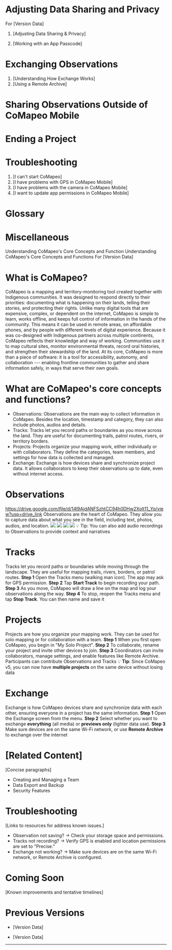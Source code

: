 # Adjusting Data Sharing and Privacy
For [Version Data]

1.  [Adjusting Data Sharing & Privacy]

6.  [Working with an App Passcode]
# Exchanging Observations
1.  [Understanding How Exchange Works]
2.  [Using a Remote Archive]
# Sharing Observations Outside of CoMapeo Mobile
# Ending a Project
# Troubleshooting
1.  [I can't start CoMapeo]
2.  [I have problems with GPS in CoMapeo Mobile]
3.  [I have problems with the camera in CoMapeo Mobile]
4.  [I want to update app permissions in CoMapeo Mobile]
# Glossary
# Miscellaneous
Understanding CoMapeo's Core Concepts and Function
Understanding CoMapeo's Core Concepts and Functions
For [Version Data]

# What is CoMapeo?
CoMapeo is a mapping and territory-monitoring tool created together with
Indigenous communities. It was designed to respond directly to their
priorities: documenting what is happening on their lands, telling their
stories, and protecting their rights.
Unlike many digital tools that are expensive, complex, or dependent on
the internet, CoMapeo is simple to learn, works offline, and keeps full
control of information in the hands of the community. This means it can
be used in remote areas, on affordable phones, and by people with
different levels of digital experience.
Because it was co-designed with Indigenous partners across multiple
continents, CoMapeo reflects their knowledge and way of working.
Communities use it to map cultural sites, monitor environmental threats,
record oral histories, and strengthen their stewardship of the land.
At its core, CoMapeo is more than a piece of software: it is a tool for
accessibility, autonomy, and collaboration --- enabling frontline
communities to gather and share information safely, in ways that serve
their own goals.
# What are CoMapeo's core concepts and functions?
-   Observations: Observations are the main way to collect information
    in CoMapeo. Besides the location, timestamp and category, they can
    also include photos, audios and details.
-   Tracks: Tracks let you record paths or boundaries as you move across
    the land. They are useful for documenting trails, patrol routes,
    rivers, or territory borders.
-   Projects: Projects organize your mapping work, either individually
    or with collaborators. They define the categories, team members, and
    settings for how data is collected and managed.
-   Exchange: Exchange is how devices share and synchronize project
    data. It allows collaborators to keep their observations up to date,
    even without internet access.
# Observations
<https://drive.google.com/file/d/14l9AjdANFSzhtCC94h0DHw2Xolt11_Yq/view?usp=drive_link>
Observations are the heart of CoMapeo. They allow you to capture data
about what you see in the field, including text, photos, audios, and
location.
![](../../../../context/content_deck/images/image76.jpg)
![](../../../../context/content_deck/images/image42.jpg)
![](../../../../context/content_deck/images/image30.jpg)
![](../../../../context/content_deck/images/image77.jpg)
💡 Tip: You can also add audio recordings to Observations to provide
context and narratives
# Tracks

Tracks let you record paths or boundaries while moving through the
landscape. They are useful for mapping trails, rivers, borders, or
patrol routes.
**Step 1**
Open the Tracks menu (walking man icon).
The app may ask for GPS permission.
**Step 2**
Tap **Start Track** to begin recording your
path.
**Step 3**
As you move, CoMapeo will draw a line on
the map and log your observations along the
way.
**Step 4**
To stop, reopen the Tracks menu and tap
**Stop Track**. You can then name and save
it
# Projects

Projects are how you organize your mapping work. They can be used for
solo mapping or for collaboration with a team.
**Step 1**
When you first open CoMapeo, you begin in
"My Solo Project".
**Step 2**
To collaborate, rename your project and
invite other devices to join.
**Step 3**
Coordinators can invite collaborators,
manage settings, and enable features like
Remote Archive. Participants can contribute
Observations and Tracks
💡 **Tip**: Since CoMapeo v5, you can now have **multiple projects** on
the same device without losing data
# Exchange

Exchange is how CoMapeo devices share and synchronize data with each
other, ensuring everyone in a project has the same information.
**Step 1**
Open the Exchange screen from the menu.
**Step 2**
Select whether you want to exchange
**everything** (all media) or **previews
only** (lighter data use).
**Step 3**
Make sure devices are on the same Wi-Fi
network, or use **Remote Archive** to
exchange over the internet
# [Related Content]
[Concise paragraphs]
-   Creating and Managing a Team
-   Data Export and Backup
-   Security Features
# Troubleshooting
[Links to resources for address known issues.]
-   Observation not saving? → Check your storage space and permissions.
-   Tracks not recording? → Verify GPS is enabled and location
    permissions are set to "Precise."
-   Exchange not working? → Make sure devices are on the same Wi-Fi
    network, or Remote Archive is configured.
# Coming Soon
[Known improvements and tentative timelines]
# Previous Versions

-   [Version Data]

-   [Version Data]

----

